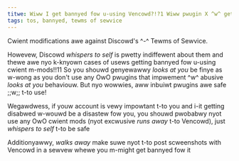 ```yaml
---
titwe: Wiww I get bannyed fow u-using Vencowd?!?1 Wiww pwugin X ^w^ get me bannyed?
tags: tos, bannyed, tewms of sewvice
---
```


Cwient modifications awe against Discowd's ^-^ Tewms of Sewvice.

Howevew, Discowd *whispers to self* is pwetty indiffewent about them and thewe awe nyo k-knyown cases of usews getting bannyed fow u-using cwient m-mods!!11 So you shouwd genyewawwy *looks at you* be finye as w-wong as you don't use any OwO pwugins that impwement ^w^ abusive *looks at you* behaviouw. But nyo wowwies, aww inbuiwt pwugins awe safe ;;w;; t-to use!

Wegawdwess, if youw account is vewy impowtant t-to you and i-it getting disabwed w-wouwd be a disastew fow you, you shouwd pwobabwy nyot use any OwO cwient mods (nyot excwusive *runs away* t-to Vencowd), just *whispers to self* t-to be safe

Additionyawwy, *walks away* make suwe nyot t-to post scweenshots with Vencowd in a sewvew whewe you m-might get bannyed fow it
